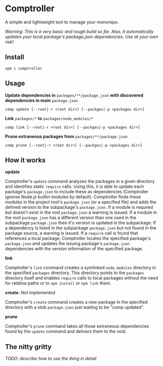 # Comptroller

A simple and lightweight tool to manage your monorepo.

_Warning: This is a very basic and rough build so far. Also, it automatically
updates your local package's package.json dependencies. Use at your own risk!_

## Install

```
npm i comptroller
```

## Usage

__Update dependencies in__ `packages/**/package.json` __with discovered dependencies in main__ `package.json`

```
comp update [--root|-r <root dir>] [--packges|-p <packages dir>]
```

__Link__ `packages/*` __to__ `packages/node_modules/*`

```
comp link [--root|-r <root dir>] [--packges|-p <packages dir>]
```

__Prune extraneous packages from__ `packages/**/package.json`

```
comp prune [--root|-r <root dir>] [--packges|-p <packages dir>]
```

## How it works

__update__

Comptroller's `update` command analyzes the packages in a given directory and
identifies static `require` calls. Using this, it is able to update each
package's `package.json` to include these as dependencies (Comptroller ignores
Node.js builtin modules by default). Comptroller finds these modules in the
project root's `package.json` (or a specified file) and adds the defined version
to the subpackage's `package.json`. If a module is required but doesn't exist in
the root `package.json` a warning is issued. If a module in the root
`package.json` has a different version than one used in the subpackage
`package.json` then it's version is updated in the subpackage. If a dependency
is listed in the subpackage `package.json` but not found in the package source,
a warning is issued. If a `require` call is found that references a local
package, Comptroller locates the specified package's `package.json` and updates
the issuing package's `package.json` dependencies with the version information
of the specified package.

__link__

Comptroller's `link` command creates a symlinked `node_modules` directory in the
specified `packages` directory. This directory points to the `packages`
directory itself and enables `require` calls to local packages without the need
for relative paths or to `npm install` or `npm link` them.

__create__: _Not implemented_

Comptroller's `create` command creates a new package in the specified directory
with a stub `package.json` just waiting to be "comp updated".

__prune__

Comptroller's `prune` command takes all those extraneous dependencies found by
the `update` command and delivers them to the void.

## The nitty gritty

_TODO: describe how to use the thing in detail_
